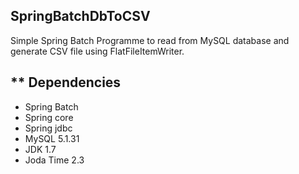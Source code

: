 SpringBatchDbToCSV
------
Simple Spring Batch Programme to read from MySQL database and generate CSV file using FlatFileItemWriter.

** Dependencies
-------
* Spring Batch
* Spring core
* Spring jdbc
* MySQL 5.1.31
* JDK 1.7
* Joda Time 2.3